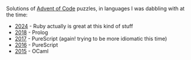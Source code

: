 Solutions of [Advent of Code](https://www.adventofcode.com) puzzles, in languages I was dabbling with at the time:

* [2024](2024/aoc.rb) - Ruby actually is great at this kind of stuff
* [2018](2018/) - Prolog
* [2017](2017/) - PureScript (again! trying to be more idiomatic this time)
* [2016](2016/) - PureScript
* [2015](2015/) - OCaml
